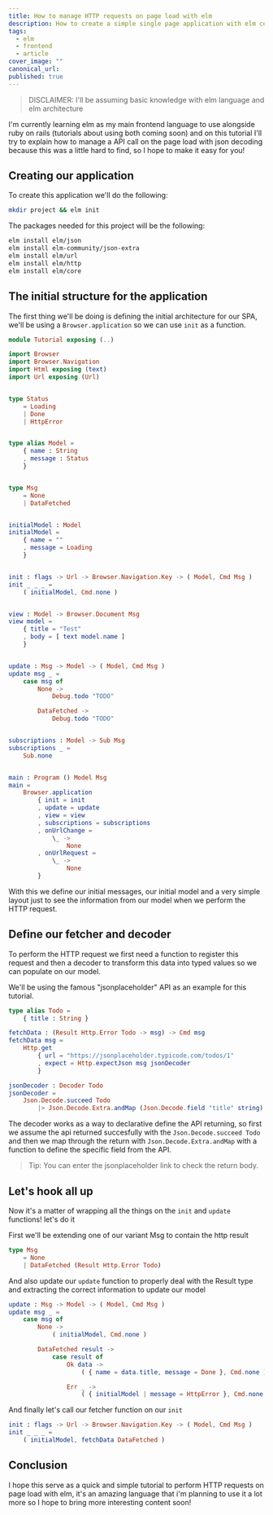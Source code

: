 ```yaml
---
title: How to manage HTTP requests on page load with elm
description: How to create a simple single page application with elm consuming a HTTP route
tags:
  - elm
  - frontend
  - article
cover_image: ""
canonical_url: 
published: true
---
```


> DISCLAIMER: I'll be assuming basic knowledge with elm language and elm architecture

I'm currently learning elm as my main frontend language to use alongside ruby on rails (tutorials about using both coming soon) and on this tutorial I'll try to explain how to manage a API call on the page load with json decoding because this was a little hard to find, so I hope to make it easy for you!

## Creating our application

To create this application we'll do the following:

```sh
mkdir project && elm init
```

The packages needed for this project will be the following:

```sh
elm install elm/json
elm install elm-community/json-extra
elm install elm/url
elm install elm/http
elm install elm/core
```

## The initial structure for the application

The first thing we'll be doing is defining the initial architecture for our SPA, we'll be using a `Browser.application` so we can use `init` as a function.

```elm
module Tutorial exposing (..)

import Browser
import Browser.Navigation
import Html exposing (text)
import Url exposing (Url)


type Status
    = Loading
    | Done
    | HttpError


type alias Model =
    { name : String
    , message : Status
    }


type Msg
    = None
    | DataFetched


initialModel : Model
initialModel =
    { name = ""
    , message = Loading
    }


init : flags -> Url -> Browser.Navigation.Key -> ( Model, Cmd Msg )
init _ _ _ =
    ( initialModel, Cmd.none )


view : Model -> Browser.Document Msg
view model =
    { title = "Test"
    , body = [ text model.name ]
    }


update : Msg -> Model -> ( Model, Cmd Msg )
update msg _ =
    case msg of
        None ->
            Debug.todo "TODO"

        DataFetched ->
            Debug.todo "TODO"


subscriptions : Model -> Sub Msg
subscriptions _ =
    Sub.none


main : Program () Model Msg
main =
    Browser.application
        { init = init
        , update = update
        , view = view
        , subscriptions = subscriptions
        , onUrlChange =
            \_ ->
                None
        , onUrlRequest =
            \_ ->
                None
        }
```

With this we define our initial messages, our initial model and a very simple layout just to see the information from our model when we perform the HTTP request.

## Define our fetcher and decoder

To perform the HTTP request we first need a function to register this request and then a decoder to transform this data into typed values so we can populate on our model.

We'll be using the famous "jsonplaceholder" API as an example for this tutorial.

```elm
type alias Todo =
    { title : String }

fetchData : (Result Http.Error Todo -> msg) -> Cmd msg
fetchData msg =
    Http.get
        { url = "https://jsonplaceholder.typicode.com/todos/1"
        , expect = Http.expectJson msg jsonDecoder
        }

jsonDecoder : Decoder Todo
jsonDecoder =
    Json.Decode.succeed Todo
        |> Json.Decode.Extra.andMap (Json.Decode.field "title" string)
```

The decoder works as a way to declarative define the API returning, so first we assume the api returned succesfully with the `Json.Decode.succeed Todo` and then we map through the return with `Json.Decode.Extra.andMap` with a function to define the specific field from the API.

> Tip: You can enter the jsonplaceholder link to check the return body.

## Let's hook all up

Now it's a matter of wrapping all the things on the `init` and `update` functions! let's do it


First we'll be extending one of our variant Msg to contain the http result

```elm
type Msg
    = None
    | DataFetched (Result Http.Error Todo)
```

And also update our `update` function to properly deal with the Result type and extracting the correct information to update our model

```elm
update : Msg -> Model -> ( Model, Cmd Msg )
update msg _ =
    case msg of
        None ->
            ( initialModel, Cmd.none )

        DataFetched result ->
            case result of
                Ok data ->
                    ( { name = data.title, message = Done }, Cmd.none )

                Err _ ->
                    ( { initialModel | message = HttpError }, Cmd.none )
```

And finally let's call our fetcher function on our `init`

```elm
init : flags -> Url -> Browser.Navigation.Key -> ( Model, Cmd Msg )
init _ _ _ =
    ( initialModel, fetchData DataFetched )
```

## Conclusion

I hope this serve as a quick and simple tutorial to perform HTTP requests on page load with elm, it's an amazing language that i'm planning to use it a lot more so I hope to bring more interesting content soon!